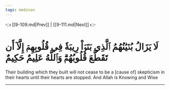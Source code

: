 ```yaml
---
tags: medinan
---
```


👈 [[9-109.md|Prev]] | [[9-111.md|Next]] 👉

# لَا يَزَالُ بُنۡيَٰنُهُمُ ٱلَّذِي بَنَوۡاْ رِيبَةٗ فِي قُلُوبِهِمۡ إِلَّآ أَن تَقَطَّعَ قُلُوبُهُمۡۗ وَٱللَّهُ عَلِيمٌ حَكِيمٌ

Their building which they built will not cease to be a [cause of] skepticism in their hearts until their hearts are stopped. And Allah is Knowing and Wise

---

